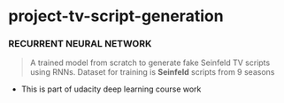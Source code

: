 # project-tv-script-generation
### RECURRENT NEURAL NETWORK
> A trained model from scratch to generate fake Seinfeld TV scripts using RNNs. Dataset for training is **Seinfeld** scripts from 9 seasons
- This is part of udacity deep learning course work
